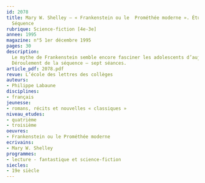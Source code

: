 ```yaml
---
id: 2078
title: Mary W. Shelley – « Frankenstein ou le  Prométhée moderne ». Étude intégrale.
  Séquence
rubrique: Science-fiction [4e-3e]
annee: 1995
magazine: n°5 1er décembre 1995
pages: 30
description: 
  Le mythe de Frankenstein semble encore fasciner les adolescents d’aujourd’hui, et la vogue du fantastique et de l’épouvante au cinéma peut les inciter à découvrir le roman et les motiver à en entreprendre une étude plus approfondie. Le récit de Mary Shelley présente en outre de nombreux intérêts didactiques. Sa construction polyphonique offre à l’enseignant une situation d’apprentissage de la notion de point de vue. La fréquence des prolepses invite à s’interroger sur sa dimension tragique. Son appartenance à la science-fiction peut conduire à une caractérisation du genre et son ancrage dans le romantisme naissant à une recherche des thèmes fondateurs. Point d’arrivée de plusieurs mythes antiques (Prométhée) et bibliques (Adam), le roman est aussi le point de départ d’un mythe cinématographique fécond qui permet une étude comparative intéressante.
  Déroulement de la séquence – sept séances.
article_pdf: 2078.pdf
revue: L’école des lettres des collèges
auteurs:
- Philippe Labaune
disciplines:
- français
jeunesse:
- romans, récits et nouvelles « classiques »
niveau_etudes:
- quatrième
- troisième
oeuvres:
- Frankenstein ou le Prométhée moderne
ecrivains:
- Mary W. Shelley
programmes:
- lecture - fantastique et science-fiction
siecles:
- 19e siècle
---
```

